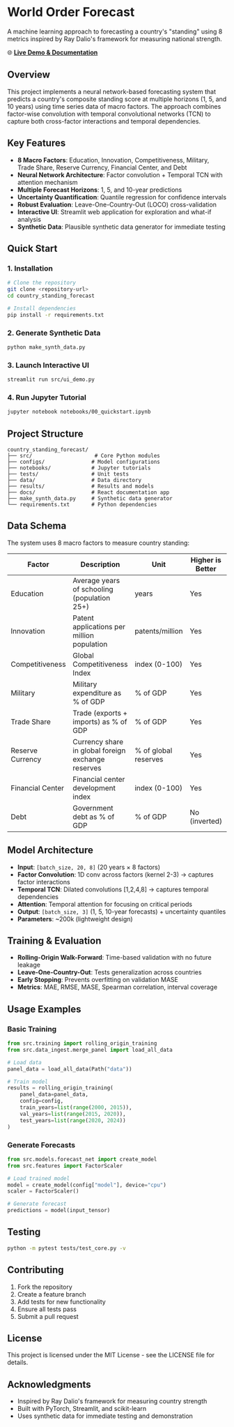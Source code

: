 # World Order Forecast

A machine learning approach to forecasting a country's "standing" using 8 metrics inspired by Ray Dalio's framework for measuring national strength.

🌐 **[Live Demo & Documentation](https://mackthompson16.github.io/World-Order-Forecast)**

## Overview

This project implements a neural network-based forecasting system that predicts a country's composite standing score at multiple horizons (1, 5, and 10 years) using time series data of macro factors. The approach combines factor-wise convolution with temporal convolutional networks (TCN) to capture both cross-factor interactions and temporal dependencies.

## Key Features

- **8 Macro Factors**: Education, Innovation, Competitiveness, Military, Trade Share, Reserve Currency, Financial Center, and Debt
- **Neural Network Architecture**: Factor convolution + Temporal TCN with attention mechanism
- **Multiple Forecast Horizons**: 1, 5, and 10-year predictions
- **Uncertainty Quantification**: Quantile regression for confidence intervals
- **Robust Evaluation**: Leave-One-Country-Out (LOCO) cross-validation
- **Interactive UI**: Streamlit web application for exploration and what-if analysis
- **Synthetic Data**: Plausible synthetic data generator for immediate testing

## Quick Start

### 1. Installation

```bash
# Clone the repository
git clone <repository-url>
cd country_standing_forecast

# Install dependencies
pip install -r requirements.txt
```

### 2. Generate Synthetic Data

```bash
python make_synth_data.py
```

### 3. Launch Interactive UI

```bash
streamlit run src/ui_demo.py
```

### 4. Run Jupyter Tutorial

```bash
jupyter notebook notebooks/00_quickstart.ipynb
```
## Project Structure

```
country_standing_forecast/
├── src/                    # Core Python modules
├── configs/               # Model configurations
├── notebooks/             # Jupyter tutorials
├── tests/                 # Unit tests
├── data/                  # Data directory
├── results/               # Results and models
├── docs/                  # React documentation app
├── make_synth_data.py     # Synthetic data generator
└── requirements.txt       # Python dependencies
```

## Data Schema

The system uses 8 macro factors to measure country standing:

| Factor | Description | Unit | Higher is Better | Source |
|--------|-------------|------|------------------|---------|
| Education | Average years of schooling (population 25+) | years | Yes | World Bank WDI |
| Innovation | Patent applications per million population | patents/million | Yes | WIPO |
| Competitiveness | Global Competitiveness Index | index (0-100) | Yes | WEF |
| Military | Military expenditure as % of GDP | % of GDP | Yes | SIPRI |
| Trade Share | Trade (exports + imports) as % of GDP | % of GDP | Yes | World Bank WDI |
| Reserve Currency | Currency share in global foreign exchange reserves | % of global reserves | Yes | IMF COFER |
| Financial Center | Financial center development index | index (0-100) | Yes | GFCI |
| Debt | Government debt as % of GDP | % of GDP | No (inverted) | World Bank WDI |

## Model Architecture

- **Input**: `[batch_size, 20, 8]` (20 years × 8 factors)
- **Factor Convolution**: 1D conv across factors (kernel 2-3) → captures factor interactions
- **Temporal TCN**: Dilated convolutions [1,2,4,8] → captures temporal dependencies
- **Attention**: Temporal attention for focusing on critical periods
- **Output**: `[batch_size, 3]` (1, 5, 10-year forecasts) + uncertainty quantiles
- **Parameters**: ~200k (lightweight design)

## Training & Evaluation

- **Rolling-Origin Walk-Forward**: Time-based validation with no future leakage
- **Leave-One-Country-Out**: Tests generalization across countries
- **Early Stopping**: Prevents overfitting on validation MASE
- **Metrics**: MAE, RMSE, MASE, Spearman correlation, interval coverage

## Usage Examples

### Basic Training

```python
from src.training import rolling_origin_training
from src.data_ingest.merge_panel import load_all_data

# Load data
panel_data = load_all_data(Path("data"))

# Train model
results = rolling_origin_training(
    panel_data=panel_data,
    config=config,
    train_years=list(range(2000, 2015)),
    val_years=list(range(2015, 2020)),
    test_years=list(range(2020, 2024))
)
```

### Generate Forecasts

```python
from src.models.forecast_net import create_model
from src.features import FactorScaler

# Load trained model
model = create_model(config["model"], device="cpu")
scaler = FactorScaler()

# Generate forecast
predictions = model(input_tensor)
```

## Testing

```bash
python -m pytest tests/test_core.py -v
```

## Contributing

1. Fork the repository
2. Create a feature branch
3. Add tests for new functionality
4. Ensure all tests pass
5. Submit a pull request

## License

This project is licensed under the MIT License - see the LICENSE file for details.

## Acknowledgments

- Inspired by Ray Dalio's framework for measuring country strength
- Built with PyTorch, Streamlit, and scikit-learn
- Uses synthetic data for immediate testing and demonstration
